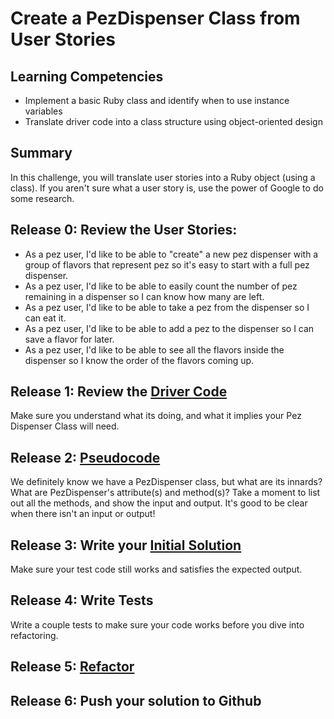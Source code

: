 # Create a PezDispenser Class from User Stories

## Learning Competencies
- Implement a basic Ruby class and identify when to use instance variables
- Translate driver code into a class structure using object-oriented design

## Summary
In this challenge, you will translate user stories into a Ruby object (using a class). If you aren't sure what a user story is, use the power of Google to do some research.

## Release 0: Review the User Stories:
  - As a pez user, I'd like to be able to "create" a new pez dispenser with a group of flavors that represent pez so it's easy to start with a full pez dispenser.
  - As a pez user, I'd like to be able to easily count the number of pez remaining in a dispenser so I can know how many are left.
  - As a pez user, I'd like to be able to take a pez from the dispenser so I can eat it.
  - As a pez user, I'd like to be able to add a pez to the dispenser so I can save a flavor for later.
  - As a pez user, I'd like to be able to see all the flavors inside the dispenser so I know the order of the flavors coming up.

## Release 1: Review the [Driver Code](https://github.com/dev-academy-phase0/phase-0-handbook/blob/master/coding-references/driver-code.md)
Make sure you understand what its doing, and what it implies your Pez Dispenser Class will need. 

## Release 2: [Pseudocode](https://github.com/dev-academy-phase0/phase-0-handbook/blob/master/coding-references/pseudocode.md)
We definitely know we have a PezDispenser class, but what are its innards? What are PezDispenser's attribute(s) and method(s)? Take a moment to list out all the methods, and show the input and output. It's good to be clear when there isn't an input or output!

## Release 3: Write your [Initial Solution](https://github.com/dev-academy-phase0/phase-0-handbook/blob/master/coding-references/initial-solution.md)
Make sure your test code still works and satisfies the expected output.

## Release 4: Write Tests
Write a couple tests to make sure your code works before you dive into refactoring.

## Release 5: [Refactor](https://github.com/dev-academy-phase0/phase-0-handbook/blob/master/coding-references/refactoring.md)

## Release 6: Push your solution to Github


